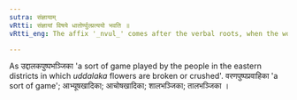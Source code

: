 ```yaml
---
sutra: संज्ञायाम्
vRtti: संज्ञायां विषये धातोर्ण्वुल्प्रत्ययो भवति ॥
vRtti_eng: The affix '_nvul_' comes after the verbal roots, when the word to be formed is an appellative.

---
```

As उद्दालकपुष्पभञ्जिका 'a sort of game played by the people in the eastern districts in which _uddalaka_ flowers are broken or crushed'. वरणपुष्पप्रवाहिका 'a sort of game'; आभ्यूषखादिका; आचोषखादिका; शालभञ्जिका; तालभञ्जिका ।